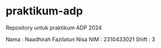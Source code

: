 # praktikum-adp
Repository untuk praktikum ADP 2024

Nama  : Naadhirah Fazilatun Nisa
NIM   : 2310433021
Shift : 3 
